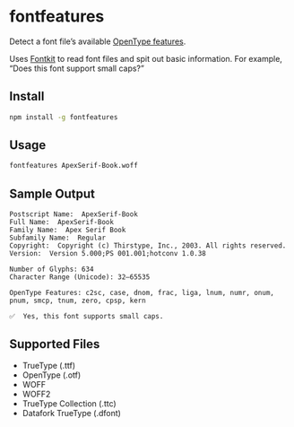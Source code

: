 # fontfeatures

Detect a font file’s available [OpenType features](https://www.microsoft.com/typography/otspec/featurelist.htm).

Uses [Fontkit](https://github.com/devongovett/fontkit/) to read font files and spit out basic information. For example, “Does this font support small caps?”

## Install

```bash
npm install -g fontfeatures
```

## Usage

```bash
fontfeatures ApexSerif-Book.woff
```

## Sample Output

```
Postscript Name:  ApexSerif-Book
Full Name:  ApexSerif-Book
Family Name:  Apex Serif Book
Subfamily Name:  Regular
Copyright:  Copyright (c) Thirstype, Inc., 2003. All rights reserved.
Version:  Version 5.000;PS 001.001;hotconv 1.0.38

Number of Glyphs: 634
Character Range (Unicode): 32–65535

OpenType Features: c2sc, case, dnom, frac, liga, lnum, numr, onum, pnum, smcp, tnum, zero, cpsp, kern

✅  Yes, this font supports small caps.
```

## Supported Files

- TrueType (.ttf)
- OpenType (.otf)
- WOFF
- WOFF2
- TrueType Collection (.ttc)
- Datafork TrueType (.dfont)
